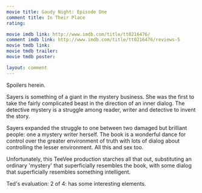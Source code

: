 ```yaml
---
movie title: Gaudy Night: Episode One
comment title: In Their Place
rating: 

movie imdb link: http://www.imdb.com/title/tt0216476/
comment imdb link: http://www.imdb.com/title/tt0216476/reviews-5
movie tmdb link: 
movie tmdb trailer: 
movie tmdb poster: 

layout: comment
---
```


Spoilers herein.

Sayers is something of a giant in the mystery business. She was the first to take the fairly complicated beast in the direction of an inner dialog. The detective mystery is a struggle among reader, writer and detective to invent the story.

Sayers expanded the struggle to one between two damaged but brilliant people: one a mystery writer herself. The book is a wonderful dance for control over the greater environment of truth with lots of dialog about controlling the lesser environment. All this and sex too.

Unfortunately, this TeeVee production starches all that out, substituting an ordinary 'mystery' that superficially resembles the book, with some dialog that superficially resembles something intelligent. 

Ted's evaluation: 2 of 4: has some interesting elements.